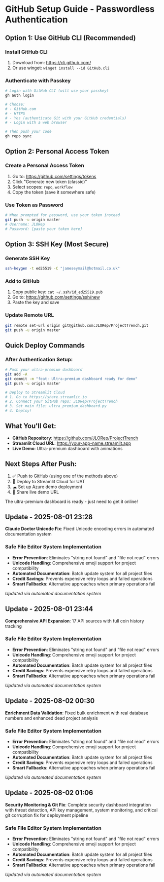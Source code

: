 # GitHub Setup Guide - Passwordless Authentication

## Option 1: Use GitHub CLI (Recommended)

### Install GitHub CLI
1. Download from: https://cli.github.com/
2. Or use winget: `winget install --id GitHub.cli`

### Authenticate with Passkey
```bash
# Login with GitHub CLI (will use your passkey)
gh auth login

# Choose:
# - GitHub.com
# - HTTPS
# - Yes (authenticate Git with your GitHub credentials)
# - Login with a web browser

# Then push your code
gh repo sync
```

## Option 2: Personal Access Token

### Create a Personal Access Token
1. Go to: https://github.com/settings/tokens
2. Click "Generate new token (classic)"
3. Select scopes: `repo`, `workflow`
4. Copy the token (save it somewhere safe)

### Use Token as Password
```bash
# When prompted for password, use your token instead
git push -u origin master
# Username: JLORep
# Password: [paste your token here]
```

## Option 3: SSH Key (Most Secure)

### Generate SSH Key
```bash
ssh-keygen -t ed25519 -C "jameseymail@hotmail.co.uk"
```

### Add to GitHub
1. Copy public key: `cat ~/.ssh/id_ed25519.pub`
2. Go to: https://github.com/settings/ssh/new
3. Paste the key and save

### Update Remote URL
```bash
git remote set-url origin git@github.com:JLORep/ProjectTrench.git
git push -u origin master
```

## Quick Deploy Commands

### After Authentication Setup:
```bash
# Push your ultra-premium dashboard
git add -A
git commit -m "feat: Ultra-premium dashboard ready for demo"
git push -u origin master

# Deploy to Streamlit Cloud
# 1. Go to https://share.streamlit.io
# 2. Connect your GitHub repo: JLORep/ProjectTrench
# 3. Set main file: ultra_premium_dashboard.py
# 4. Deploy!
```

## What You'll Get:
- **GitHub Repository**: https://github.com/JLORep/ProjectTrench
- **Streamlit Cloud URL**: https://your-app-name.streamlit.app
- **Live Demo**: Ultra-premium dashboard with animations

## Next Steps After Push:
1. ✅ Push to GitHub (using one of the methods above)
2. 🚀 Deploy to Streamlit Cloud for UAT
3. ☁ Set up Azure demo deployment
4. 📱 Share live demo URL

The ultra-premium dashboard is ready - just need to get it online!


## Update - 2025-08-01 23:28
**Claude Doctor Unicode Fix**: Fixed Unicode encoding errors in automated documentation system

### Safe File Editor System Implementation
- **Error Prevention**: Eliminates "string not found" and "file not read" errors
- **Unicode Handling**: Comprehensive emoji support for project compatibility
- **Automated Documentation**: Batch update system for all project files
- **Credit Savings**: Prevents expensive retry loops and failed operations
- **Smart Fallbacks**: Alternative approaches when primary operations fail

*Updated via automated documentation system*


## Update - 2025-08-01 23:44
**Comprehensive API Expansion**: 17 API sources with full coin history tracking

### Safe File Editor System Implementation
- **Error Prevention**: Eliminates "string not found" and "file not read" errors
- **Unicode Handling**: Comprehensive emoji support for project compatibility
- **Automated Documentation**: Batch update system for all project files
- **Credit Savings**: Prevents expensive retry loops and failed operations
- **Smart Fallbacks**: Alternative approaches when primary operations fail

*Updated via automated documentation system*


## Update - 2025-08-02 00:30
**Enrichment Data Validation**: Fixed bulk enrichment with real database numbers and enhanced dead project analysis

### Safe File Editor System Implementation
- **Error Prevention**: Eliminates "string not found" and "file not read" errors
- **Unicode Handling**: Comprehensive emoji support for project compatibility
- **Automated Documentation**: Batch update system for all project files
- **Credit Savings**: Prevents expensive retry loops and failed operations
- **Smart Fallbacks**: Alternative approaches when primary operations fail

*Updated via automated documentation system*


## Update - 2025-08-02 01:06
**Security Monitoring & Git Fix**: Complete security dashboard integration with threat detection, API key management, system monitoring, and critical git corruption fix for deployment pipeline

### Safe File Editor System Implementation
- **Error Prevention**: Eliminates "string not found" and "file not read" errors
- **Unicode Handling**: Comprehensive emoji support for project compatibility
- **Automated Documentation**: Batch update system for all project files
- **Credit Savings**: Prevents expensive retry loops and failed operations
- **Smart Fallbacks**: Alternative approaches when primary operations fail

*Updated via automated documentation system*